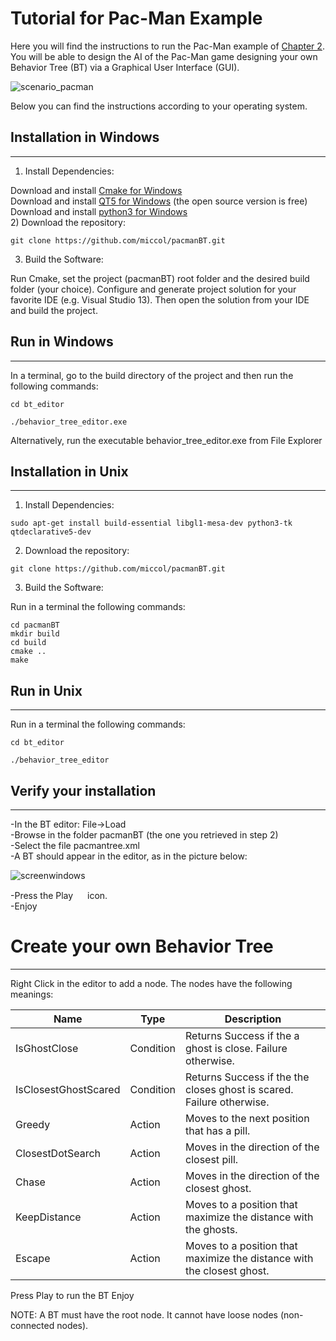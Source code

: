 
<style>
.tablelines table, .tablelines td, .tablelines th {
        border: 1px solid black;
        }
</style>

# Tutorial for Pac-Man Example
Here you will find the instructions to run the Pac-Man example of [Chapter 2](). You will be able to design the AI of the Pac-Man game designing your own Behavior Tree (BT) via a Graphical User Interface (GUI).

![scenario_pacman](https://user-images.githubusercontent.com/8132627/38174301-537686d8-35cb-11e8-8e6d-4b82c8901376.png)

Below you can find the instructions according to your operating system.

## Installation in Windows
------------
1) Install Dependencies:

Download and install [Cmake for Windows](https://cmake.org/download/) <br/>
Download and install [QT5 for Windows](https://www.qt.io/download-qt-for-application-development) (the open source version is free)  <br/>
Download and install [python3 for Windows](http://docs.python-guide.org/en/latest/starting/install3/win/)<br/>
2) Download the repository:

`git clone https://github.com/miccol/pacmanBT.git`

3) Build the Software:

Run Cmake, set the project (pacmanBT) root folder and the desired build folder (your choice). Configure and generate project solution for your favorite IDE (e.g. Visual Studio 13). Then open the solution from your IDE and build the project.


## Run in Windows
------------

In a terminal, go to the build directory of the project and then run the following commands:

`cd bt_editor`

`./behavior_tree_editor.exe`

Alternatively, run the executable behavior_tree_editor.exe from File Explorer



## Installation in Unix
------------
1) Install Dependencies:

`sudo apt-get install build-essential libgl1-mesa-dev python3-tk qtdeclarative5-dev`

2) Download the repository:

`git clone https://github.com/miccol/pacmanBT.git`

3) Build the Software:

Run in a terminal the following commands:

`cd pacmanBT` <br/>
`mkdir build` <br/>
`cd build` <br/>
`cmake ..` <br/>
`make`

## Run in Unix
------------

Run in a terminal the following commands:

`cd bt_editor`

`./behavior_tree_editor`







## Verify your installation
------------
-In the BT editor: File->Load  <br/>
-Browse in the folder pacmanBT (the one you retrieved in step 2)  <br/>
-Select the file pacmantree.xml  <br/>
-A BT should appear in the editor, as in the picture below: <br/>

![screenwindows](https://user-images.githubusercontent.com/8132627/38174356-7277665a-35cc-11e8-8fd3-99feb36598e1.jpg)




-Press the Play <img src="https://user-images.githubusercontent.com/8132627/38174387-df1de3a6-35cc-11e8-9a4f-c3ff40bffe83.png" width="15" height="15"> icon. <br/>
-Enjoy



# Create your own Behavior Tree
------------

Right Click in the editor to add a node. 
The nodes have the following meanings:

|Name| Type|Description|
|---|---|---|
|IsGhostClose|Condition| Returns Success if the a ghost is close. Failure otherwise.
|IsClosestGhostScared|Condition| Returns Success if the the closes ghost is scared. Failure otherwise.
|Greedy|Action| Moves to the next position that has a pill.
|ClosestDotSearch|Action| Moves in the direction of the closest pill.
|Chase|Action| Moves in the direction of the closest ghost.
|KeepDistance|Action| Moves to a position that maximize the distance with the ghosts.
|Escape|Action| Moves to a position that maximize the distance with the closest ghost.


Press Play to run the BT
Enjoy

NOTE: A BT must have the root node. It cannot have loose nodes (non-connected nodes).



